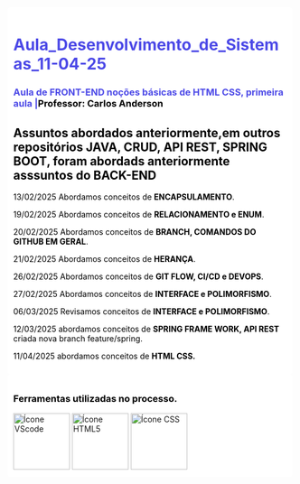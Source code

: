 
<div style="background-color: #ffffff; padding: 10px; border-radius: 5px;">
    <h1 style="color:rgb(76, 73, 231);">Aula_Desenvolvimento_de_Sistemas_11-04-25</h1>
    <h3 style="color:rgb(76, 73, 231);">Aula de FRONT-END noções básicas de HTML CSS, primeira aula |<strong style="color: #000000;">Professor: Carlos Anderson</strong></h3>
    <h2 style="color: #000000;">Assuntos abordados anteriormente,em outros repositórios <strong>JAVA, CRUD, API REST, SPRING BOOT,</strong> foram abordads anteriormente asssuntos do BACK-END  </h2>
    <p style="color: #000000;">13/02/2025 Abordamos conceitos de <strong>ENCAPSULAMENTO</strong>.</p>                         
    <p style="color: #000000;">19/02/2025 Abordamos conceitos de <strong>RELACIONAMENTO e ENUM</strong>.</p>
      <p style="color: #000000;">20/02/2025 Abordamos conceitos de <strong>BRANCH, COMANDOS DO GITHUB EM GERAL</strong>.</p>
      <p style="color: #000000;">21/02/2025 Abordamos conceitos de <strong>HERANÇA</strong>.</p>
      <p style="color: #000000;">26/02/2025 Abordamos conceitos de <strong>GIT FLOW, CI/CD e DEVOPS</strong>.</p>
      <p style="color: #000000;">27/02/2025 Abordamos conceitos de <strong>INTERFACE e POLIMORFISMO</strong>.</p>
      <p style="color: #000000;">06/03/2025 Revisamos conceitos de <strong>INTERFACE e POLIMORFISMO</strong>.</p>
      <p style="color: #000000;">12/03/2025 abordamos conceitos de <strong>SPRING FRAME WORK, API REST</strong> criada nova branch feature/spring.</p>
      <p style="color: #000000;">11/04/2025 abordamos conceitos de <strong>HTML CSS. </strong></p>
</div>
<div style="background-color: #ffffff; padding: 10px; border-radius: 5px;">
    <h3 style="color: #000000;">Ferramentas utilizadas no processo.</h3>
    <img src="https://img.icons8.com/?size=100&id=9OGIyU8hrxW5&format=png&color=000000" alt="Ícone VScode" style="width: 100px; height: auto;">
    <img src="https://img.icons8.com/?size=100&id=20909&format=png&color=000000" alt="Ícone HTML5" style="width: 100px; height: auto;">
    <img src="https://img.icons8.com/?size=100&id=21278&format=png&color=000000" alt="Ícone CSS" style="width: 100px; height: auto;">
 
</div>
